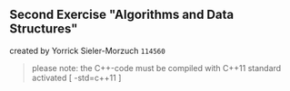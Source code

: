 Second Exercise "Algorithms and Data Structures"
-----------------------------------------------

created by Yorrick Sieler-Morzuch `114560`

> please note:
> the C++-code must be compiled with C++11 standard activated [ -std=c++11 ]
